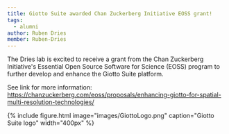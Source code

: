 ```yaml
---
title: Giotto Suite awarded Chan Zuckerberg Initiative EOSS grant!
tags:
  - alumni 
author: Ruben Dries
member: Ruben-Dries
---
```


The Dries lab is excited to receive a grant from the Chan Zuckerberg Initiative's Essential Open Source Software for Science (EOSS) program to further develop and enhance the Giotto Suite platform.

See link for more information:
https://chanzuckerberg.com/eoss/proposals/enhancing-giotto-for-spatial-multi-resolution-technologies/

{%
  include figure.html
  image="images/GiottoLogo.png"
  caption="Giotto Suite logo"
  width="400px"
%}
